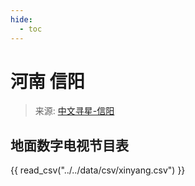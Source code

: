 ```yaml
---
hide:
  - toc
---
```


# 河南 信阳

> 来源: [中文寻星-信阳](http://dtmb.saoing.com/xinyang.htm)

## 地面数字电视节目表

{{ read_csv("../../data/csv/xinyang.csv") }}
